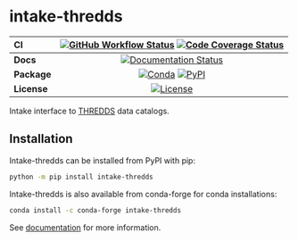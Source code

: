 # intake-thredds

| CI          | [![GitHub Workflow Status][github-ci-badge]][github-ci-link] [![Code Coverage Status][codecov-badge]][codecov-link] |
| :---------- | :-----------------------------------------------------------------------------------------------------------------: |
| **Docs**    |                                   [![Documentation Status][rtd-badge]][rtd-link]                                    |
| **Package** |                        [![Conda][conda-badge]][conda-link] [![PyPI][pypi-badge]][pypi-link]                         |
| **License** |                                       [![License][license-badge]][repo-link]                                        |

Intake interface to [THREDDS](https://www.unidata.ucar.edu/software/tds/current/catalog/) data catalogs.

## Installation

Intake-thredds can be installed from PyPI with pip:

```bash
python -m pip install intake-thredds
```

Intake-thredds is also available from conda-forge for conda installations:

```bash
conda install -c conda-forge intake-thredds
```

See [documentation](https://intake-thredds.readthedocs.io) for more information.

[github-ci-badge]: https://img.shields.io/github/workflow/status/intake/intake-thredds/CI?label=CI&logo=github&style=for-the-badge
[github-ci-link]: https://github.com/intake/intake-thredds/actions?query=workflow%3ACI
[codecov-badge]: https://img.shields.io/codecov/c/github/intake/intake-thredds.svg?logo=codecov&style=for-the-badge
[codecov-link]: https://codecov.io/gh/intake/intake-thredds
[rtd-badge]: https://img.shields.io/readthedocs/intake-thredds/latest.svg?style=for-the-badge
[rtd-link]: https://intake-thredds.readthedocs.io/en/latest/?badge=latest
[pypi-badge]: https://img.shields.io/pypi/v/intake-thredds?logo=pypi&style=for-the-badge
[pypi-link]: https://pypi.org/project/intake-thredds
[conda-badge]: https://img.shields.io/conda/vn/conda-forge/intake-thredds?logo=anaconda&style=for-the-badge
[conda-link]: https://anaconda.org/conda-forge/intake-thredds
[license-badge]: https://img.shields.io/github/license/intake/intake-thredds?style=for-the-badge
[repo-link]: https://github.com/intake/intake-thredds
